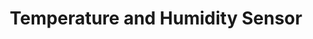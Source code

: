 ---
date_added: 2020-02-02
model: STHM-I1H
vendor: GS
title: Temperature and Humidity Sensor
category: sensor
supports: temperature, humidity, batterylow
image: /assets/images/devices/Heiman_STHM-I1H.jpg
zigbeemodel:  ['SGMHM-I1']
compatible: [z2m]
mlink: https://www.gs.ru/catalog/umnyy-dom/datchik-temperatury-i-vlazhnosti-gs-sthm-i1h/
link: https://shop.tricolor.tv/catalog/umnyy-dom/datchik-temperatury-i-vlazhnosti-gs-sthm-i1h/
link2: 
link3: 
---